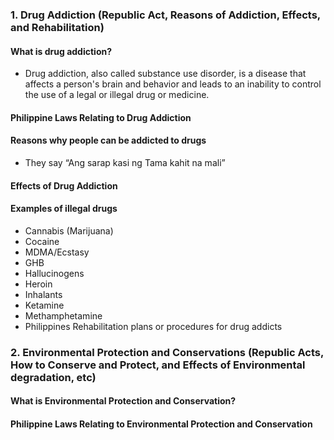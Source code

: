 
### 1. Drug Addiction (Republic Act, Reasons of Addiction, Effects, and Rehabilitation)

#### What is drug addiction?
-   Drug addiction, also called substance use disorder, is a disease that affects a person's brain and behavior and leads to an inability to control the use of a legal or illegal drug or medicine.
#### Philippine Laws Relating to Drug Addiction

#### Reasons why people can be addicted to drugs
    
- They say “Ang sarap kasi ng Tama kahit na mali”
    

#### Effects of Drug Addiction
    
#### Examples of illegal drugs
-   Cannabis (Marijuana)
-   Cocaine
-   MDMA/Ecstasy
-   GHB
-   Hallucinogens
-   Heroin
-   Inhalants
-   Ketamine
-   Methamphetamine
-   Philippines Rehabilitation plans or procedures for drug addicts
    

### 2. Environmental Protection and Conservations (Republic Acts, How to Conserve and Protect, and Effects of Environmental degradation, etc)

#### What is Environmental Protection and Conservation?
    
#### Philippine Laws Relating to Environmental Protection and Conservation
    